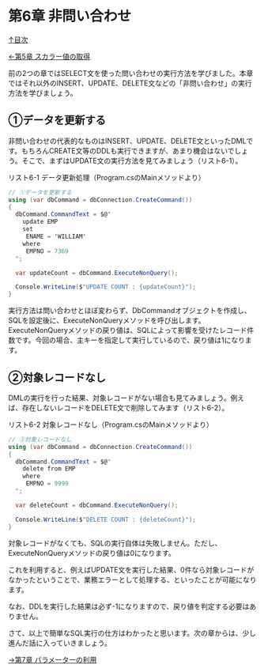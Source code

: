 第6章 非問い合わせ
=====

[↑目次](..\README.md "目次")

[←第5章 スカラー値の取得](05-get-scalar-value.md)  

前の2つの章ではSELECT文を使った問い合わせの実行方法を学びました。本章ではそれ以外のINSERT、UPDATE、DELETE文などの「非問い合わせ」の実行方法を学びましょう。

## ①データを更新する

非問い合わせの代表的なものはINSERT、UPDATE、DELETE文といったDMLです。もちろんCREATE文等のDDLも実行できますが、あまり機会はないでしょう。そこで、まずはUPDATE文の実行方法を見てみましょう（リスト6-1）。

リスト6-1 データ更新処理（Program.csのMainメソッドより）

```csharp
// ①データを更新する
using (var dbCommand = dbConnection.CreateCommand())
{
  dbCommand.CommandText = $@"
    update EMP
    set
     ENAME = 'WILLIAM'
    where
     EMPNO = 7369
  ";

  var updateCount = dbCommand.ExecuteNonQuery();

  Console.WriteLine($"UPDATE COUNT : {updateCount}");
}
```

実行方法は問い合わせとほぼ変わらず、DbCommandオブジェクトを作成し、SQLを設定後に、ExecuteNonQueryメソッドを呼び出します。ExecuteNonQueryメソッドの戻り値は、SQLによって影響を受けたレコード件数です。今回の場合、主キーを指定して実行しているので、戻り値は1になります。


## ②対象レコードなし

DMLの実行を行った結果、対象レコードがない場合も見てみましょう。例えば、存在しないレコードをDELETE文で削除してみます（リスト6-2）。

リスト6-2 対象レコードなし（Program.csのMainメソッドより）

```csharp
// ②対象レコードなし
using (var dbCommand = dbConnection.CreateCommand())
{
  dbCommand.CommandText = $@"
    delete from EMP
    where
     EMPNO = 9999
  ";

  var deleteCount = dbCommand.ExecuteNonQuery();

  Console.WriteLine($"DELETE COUNT : {deleteCount}");
}

```

対象レコードがなくても、SQLの実行自体は失敗しません。ただし、ExecuteNonQueryメソッドの戻り値は0になります。

これを利用すると、例えばUPDATE文を実行した結果、0件なら対象レコードがなかったということで、業務エラーとして処理する、といったことが可能になります。

なお、DDLを実行した結果は必ず-1になりますので、戻り値を判定する必要はありません。

さて、以上で簡単なSQL実行の仕方はわかったと思います。次の章からは、少し進んだ話に入っていきましょう。

[→第7章 パラメーターの利用](07-use-parameter.md)
